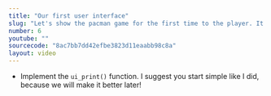 ```yaml
---
title: "Our first user interface"
slug: "Let's show the pacman game for the first time to the player. It's a very simplistic map, but that's how we start!"
number: 6
youtube: ""
sourcecode: "8ac7bb7dd42efbe3823d11eaabb98c8a"
layout: video
---
```


* Implement the `ui_print()` function. I suggest you start simple like I did, because we will make it better later!


